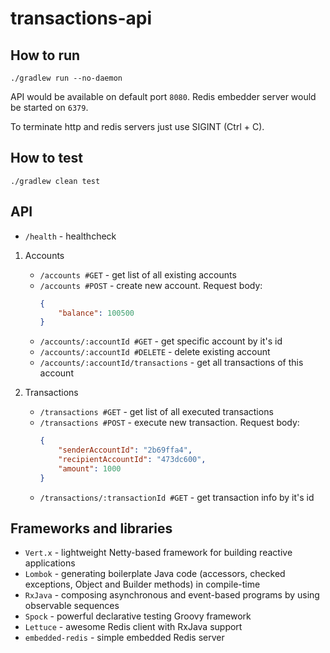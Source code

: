 # transactions-api


## How to run
`./gradlew run --no-daemon`

API would be available on default port `8080`. Redis embedder server would be started on `6379`.

To terminate http and redis servers just use SIGINT (Ctrl + C).

## How to test
`./gradlew clean test`

## API
* `/health` - healthcheck 
1. Accounts
    * `/accounts #GET` - get list of all existing accounts
    * `/accounts #POST` - create new account. Request body: 
        ```json
        { 
            "balance": 100500 
        }
        ```
    * `/accounts/:accountId #GET` - get specific account by it's id
    * `/accounts/:accountId #DELETE` - delete existing account
    * `/accounts/:accountId/transactions` - get all transactions of this account
    
2. Transactions
    * `/transactions #GET` - get list of all executed transactions
    * `/transactions #POST` - execute new transaction. Request body: 
        ```json
        { 
            "senderAccountId": "2b69ffa4", 
            "recipientAccountId": "473dc600",
            "amount": 1000
        }
        ```
    * `/transactions/:transactionId #GET` - get transaction info by it's id

## Frameworks and libraries

* `Vert.x` - lightweight Netty-based framework for building reactive applications
* `Lombok` - generating boilerplate Java code (accessors, checked exceptions, Object and Builder methods) in compile-time 
* `RxJava` - composing asynchronous and event-based programs by using observable sequences
* `Spock` - powerful declarative testing Groovy framework
* `Lettuce` - awesome Redis client with RxJava support
* `embedded-redis` - simple embedded Redis server